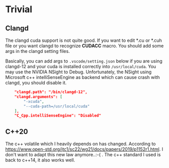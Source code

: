Trivial
===

## Clangd
The clangd cuda support is not quite good. If you want to edit *.cu or *.cuh file or you want clangd to recognize __CUDACC__ macro. You should add some args in the clangd setting files.

Basically, you can add args to `.vscode/setting.json` below if you are using clangd-12 and your cuda is installed correctly into `/usr/local/cuda`. You may use the NVIDIA NSight to Debug. Unfortunately, the NSight using Microsoft c++ intelliSenseEngine as backend which can cause crash with clangd, you should disable it.

```json
    "clangd.path": "/bin/clangd-12",
    "clangd.arguments": [
        "-xcuda",
        "--cuda-path=/usr/local/cuda"
    ],
    "C_Cpp.intelliSenseEngine": "Disabled"
```

## C++20
The c++ volatile which I heavily depends on has changed. According to https://www.open-std.org/jtc1/sc22/wg21/docs/papers/2019/p1152r1.html. I don't want to adapt this new law anymore..:-( . The c++ standard I used is back to c++14, it also works well.
